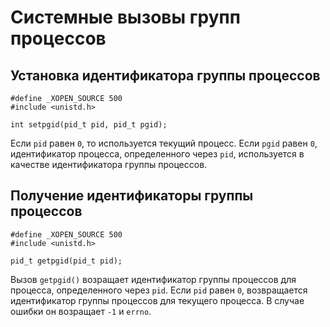 # Системные вызовы групп процессов

## Установка идентификатора группы процессов

    #define _XOPEN_SOURCE 500
    #include <unistd.h>
    
    int setpgid(pid_t pid, pid_t pgid);
    
Если `pid` равен `0`, то используется текущий процесс. Если `pgid` равен `0`, идентификатор процесса, определенного через `pid`, используется в качестве идентификатора группы процессов.

## Получение идентификаторы группы процессов

    #define _XOPEN_SOURCE 500 
    #include <unistd.h>
    
    pid_t getpgid(pid_t pid);
    
Вызов `getpgid()` возращает идентификатор группы процессов для процесса, определенного через `pid`. Если `pid` равен `0`, возвращается идентификатор группы процессов для текущего процесса. В случае ошибки он возращает `-1` и `errno`.